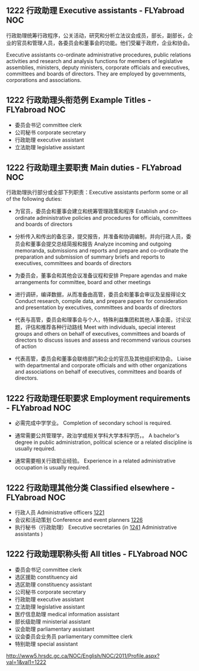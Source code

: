 ## 1222 行政助理 Executive assistants - FLYabroad NOC

行政助理统筹行政程序，公关活动，研究和分析立法议会成员，部长，副部长，企业的官员和管理人员，各委员会和董事会的功能。他们受雇于政府，企业和协会。

Executive assistants co-ordinate administrative procedures, public relations activities and research and analysis functions for members of legislative assemblies, ministers, deputy ministers, corporate officials and executives, committees and boards of directors. They are employed by governments, corporations and associations.

## 1222 行政助理头衔范例 Example Titles - FLYabroad NOC

* 委员会书记 committee clerk
* 公司秘书 corporate secretary
* 行政助理 executive assistant
* 立法助理 legislative assistant

## 1222 行政助理主要职责 Main duties - FLYabroad NOC

行政助理执行部分或全部下列职责：Executive assistants perform some or all of the following duties:

* 为官员，委员会和董事会建立和统筹管理政策和程序
Establish and co-ordinate administrative policies and procedures for officials, committees and boards of directors

* 分析传入和传出的备忘录，提交报告，并准备和协调编制，并向行政人员，委员会和董事会提交总结简报和报告
Analyze incoming and outgoing memoranda, submissions and reports and prepare and co-ordinate the preparation and submission of summary briefs and reports to executives, committees and boards of directors

* 为委员会，董事会和其他会议准备议程和安排
Prepare agendas and make arrangements for committee, board and other meetings

* 进行调研，编译数据，从而准备由高管，委员会和董事会审议及呈报得论文
Conduct research, compile data, and prepare papers for consideration and presentation by executives, committees and boards of directors

* 代表与高管，委员会和理事会与个人，特殊利益集团和其他人事会面，讨论议题，评估和推荐各种行动路线
Meet with individuals, special interest groups and others on behalf of executives, committees and boards of directors to discuss issues and assess and recommend various courses of action

* 代表高管，委员会和董事会联络部门和企业的官员及其他组织和协会。
Liaise with departmental and corporate officials and with other organizations and associations on behalf of executives, committees and boards of directors.

## 1222 行政助理任职要求 Employment requirements - FLYabroad NOC

* 必需完成中学学业。
Completion of secondary school is required.

* 通常需要公共管理学，政治学或相关学科大学本科学历，。
A bachelor's degree in public administration, political science or a related discipline is usually required.

* 通常需要相关行政职业经验。
Experience in a related administrative occupation is usually required.

## 1222 行政助理其他分类 Classified elsewhere - FLYabroad NOC

* 行政人员 Administrative officers [1221](1221)
* 会议和活动策划 Conference and event planners [1226](1226)
* 执行秘书（行政助理） Executive secretaries (in [1241](1241) Administrative assistants )

## 1222 行政助理职称头衔 All titles - FLYabroad NOC

* 委员会书记 committee clerk
* 选区援助 constituency aid
* 选区助理 constituency assistant
* 公司秘书 corporate secretary
* 行政助理 executive assistant
* 立法助理 legislative assistant
* 医疗信息助理 medical information assistant
* 部长级助理 ministerial assistant
* 议会助理 parliamentary assistant
* 议会委员会业务员 parliamentary committee clerk
* 特别助理 special assistant

http://www5.hrsdc.gc.ca/NOC/English/NOC/2011/Profile.aspx?val=1&val1=1222